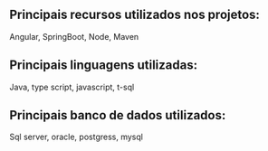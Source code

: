 
## Principais recursos utilizados nos projetos:

Angular, SpringBoot, Node, Maven

## Principais linguagens utilizadas:

Java, type script, javascript, t-sql

## Principais banco de dados utilizados:

Sql server, oracle, postgress, mysql
